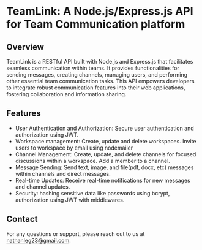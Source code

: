 # TeamLink: A Node.js/Express.js API for Team Communication platform
## Overview
TeamLink is a RESTful API built with Node.js and Express.js that facilitates seamless communication within teams. It provides functionalities for sending messages, creating channels, managing users, and performing other essential team communication tasks. This API empowers developers to integrate robust communication features into their web applications, fostering collaboration and information sharing.

## Features
* User Authentication  and Authorization: Secure user authentication and authorization using JWT.
* Workspace management: Create, update and delete workspaces. Invite users to workspace by email using nodemailer
* Channel Management: Create, update, and delete channels for focused discussions within a workspace. Add a member to a channel.
* Message Sending: Send text, image, and file(pdf, docx, etc) messages within channels and direct messages.
* Real-time Updates: Receive real-time notifications for new messages and channel updates.
* Security: hashing sensitive data like passwords using bcrypt, authorization using JWT with middlewares.

## Contact
For any questions or support, please reach out to us at [nathanleg23@gmail.com](nathyron23@gmail.com).
